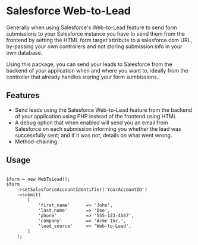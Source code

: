 Salesforce Web-to-Lead
=========================

Generally when using Salesforce's Web-to-Lead feature to send form submissions to your Salesforce instance you have to send them from the frontend by setting the HTML form target attribute to a salesforce.com URL, by-passing your own controllers and not storing submission info in your own database.

Using this package, you can send your leads to Salesforce from the backend of your application when and where you want to, ideally from the controller that already handles storing your form sumbissions. 


Features
--------

* Send leads using the Salesforce Web-to-Lead feature from the backend of your application using PHP instead of the frontend using HTML
* A debug option that when enabled will send you an email from Salesforce on each submission informing you whether the lead was successfully sent; and if it was not, details on what went wrong. 
* Method-chaining

Usage
--------
```use CloudAssessments\Salesforce\WebToLead;

$form = new WebToLead();
$form
    ->setSalesforceAccountIdentifier('YourAccountID')  
    ->submit(                                          
        [                                              
            'first_name'      => 'John',               
            'last_name'       => 'Doe',                
            'phone'           => '555-123-4567',       
            'company'         => 'Acme Inc.',          
            'lead_source'     => 'Web-to-Lead',        
        ]                                              
    );
```